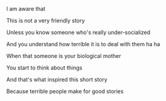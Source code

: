 
I am aware that

This is not a very friendly story

Unless you know someone who's really under-socialized

And you understand how terrible it is to deal with them ha ha

When that someone is your biological mother 

You start to think about things

And that's what inspired this short story

Because terrible people make for good stories

